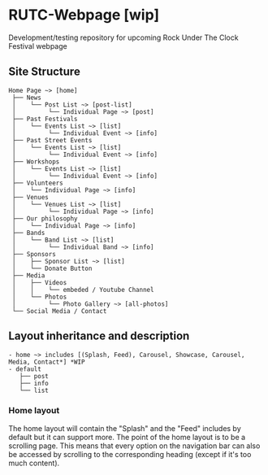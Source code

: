 # RUTC-Webpage [wip]
Development/testing repository for upcoming Rock Under The Clock Festival webpage

## Site Structure
```
Home Page ~> [home]
 ├── News
 │    └── Post List ~> [post-list]
 │         └── Individual Page ~> [post]
 ├── Past Festivals
 │    └── Events List ~> [list]
 │         └── Individual Event ~> [info]
 ├── Past Street Events
 │    └── Events List ~> [list]
 │         └── Individual Event ~> [info]
 ├── Workshops
 │    └── Events List ~> [list]
 │         └── Individual Event ~> [info]
 ├── Volunteers
 │    └── Individual Page ~> [info]
 ├── Venues
 │    └── Venues List ~> [list]
 │         └── Individual Page ~> [info]
 ├── Our philosophy
 │    └── Individual Page ~> [info]
 ├── Bands
 │    └── Band List ~> [list]
 │         └── Individual Band ~> [info]
 ├── Sponsors
 │    ├── Sponsor List ~> [list]
 │    └── Donate Button
 ├── Media
 │    ├── Videos
 │    │    └── embeded / Youtube Channel
 │    └── Photos
 │         └── Photo Gallery ~> [all-photos]
 └── Social Media / Contact
```

## Layout inheritance and description
```
- home ~> includes [(Splash, Feed), Carousel, Showcase, Carousel, Media, Contact*] *WIP
- default
   ├── post
   ├── info
   └── list
```
### Home layout
The home layout will contain the "Splash" and the "Feed" includes by default but it can support more. The point of the home layout is to be a scrolling page. This means that every option on the navigation bar can also be accessed by scrolling to the corresponding heading (except if it's too much content).
